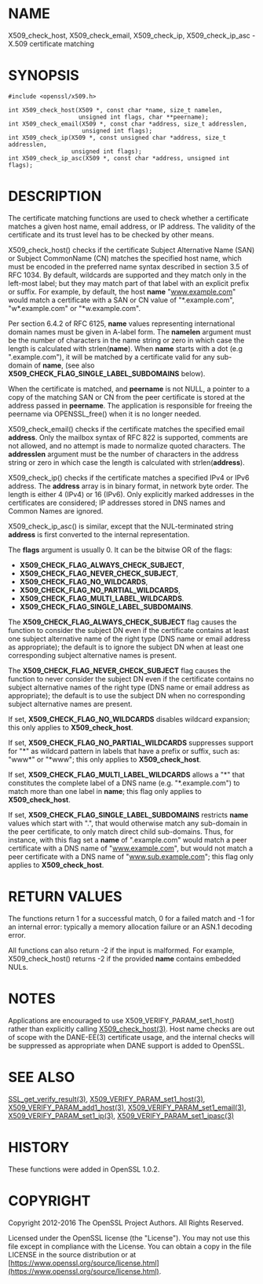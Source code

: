 # NAME

X509\_check\_host, X509\_check\_email, X509\_check\_ip, X509\_check\_ip\_asc - X.509 certificate matching

# SYNOPSIS

    #include <openssl/x509.h>

    int X509_check_host(X509 *, const char *name, size_t namelen,
                        unsigned int flags, char **peername);
    int X509_check_email(X509 *, const char *address, size_t addresslen,
                         unsigned int flags);
    int X509_check_ip(X509 *, const unsigned char *address, size_t addresslen,
                      unsigned int flags);
    int X509_check_ip_asc(X509 *, const char *address, unsigned int flags);

# DESCRIPTION

The certificate matching functions are used to check whether a
certificate matches a given host name, email address, or IP address.
The validity of the certificate and its trust level has to be checked by
other means.

X509\_check\_host() checks if the certificate Subject Alternative
Name (SAN) or Subject CommonName (CN) matches the specified host
name, which must be encoded in the preferred name syntax described
in section 3.5 of RFC 1034.  By default, wildcards are supported
and they match  only in the left-most label; but they may match
part of that label with an explicit prefix or suffix.  For example,
by default, the host **name** "www.example.com" would match a
certificate with a SAN or CN value of "\*.example.com", "w\*.example.com"
or "\*w.example.com".

Per section 6.4.2 of RFC 6125, **name** values representing international
domain names must be given in A-label form.  The **namelen** argument
must be the number of characters in the name string or zero in which
case the length is calculated with strlen(**name**).  When **name** starts
with a dot (e.g ".example.com"), it will be matched by a certificate
valid for any sub-domain of **name**, (see also
**X509\_CHECK\_FLAG\_SINGLE\_LABEL\_SUBDOMAINS** below).

When the certificate is matched, and **peername** is not NULL, a
pointer to a copy of the matching SAN or CN from the peer certificate
is stored at the address passed in **peername**.  The application
is responsible for freeing the peername via OPENSSL\_free() when it
is no longer needed.

X509\_check\_email() checks if the certificate matches the specified
email **address**.  Only the mailbox syntax of RFC 822 is supported,
comments are not allowed, and no attempt is made to normalize quoted
characters.  The **addresslen** argument must be the number of
characters in the address string or zero in which case the length
is calculated with strlen(**address**).

X509\_check\_ip() checks if the certificate matches a specified IPv4 or
IPv6 address.  The **address** array is in binary format, in network
byte order.  The length is either 4 (IPv4) or 16 (IPv6).  Only
explicitly marked addresses in the certificates are considered; IP
addresses stored in DNS names and Common Names are ignored.

X509\_check\_ip\_asc() is similar, except that the NUL-terminated
string **address** is first converted to the internal representation.

The **flags** argument is usually 0.  It can be the bitwise OR of the
flags:

- **X509\_CHECK\_FLAG\_ALWAYS\_CHECK\_SUBJECT**,
- **X509\_CHECK\_FLAG\_NEVER\_CHECK\_SUBJECT**,
- **X509\_CHECK\_FLAG\_NO\_WILDCARDS**,
- **X509\_CHECK\_FLAG\_NO\_PARTIAL\_WILDCARDS**,
- **X509\_CHECK\_FLAG\_MULTI\_LABEL\_WILDCARDS**.
- **X509\_CHECK\_FLAG\_SINGLE\_LABEL\_SUBDOMAINS**.

The **X509\_CHECK\_FLAG\_ALWAYS\_CHECK\_SUBJECT** flag causes the function
to consider the subject DN even if the certificate contains at least
one subject alternative name of the right type (DNS name or email
address as appropriate); the default is to ignore the subject DN
when at least one corresponding subject alternative names is present.

The **X509\_CHECK\_FLAG\_NEVER\_CHECK\_SUBJECT** flag causes the function to never
consider the subject DN even if the certificate contains no subject alternative
names of the right type (DNS name or email address as appropriate); the default
is to use the subject DN when no corresponding subject alternative names are
present.

If set, **X509\_CHECK\_FLAG\_NO\_WILDCARDS** disables wildcard
expansion; this only applies to **X509\_check\_host**.

If set, **X509\_CHECK\_FLAG\_NO\_PARTIAL\_WILDCARDS** suppresses support
for "\*" as wildcard pattern in labels that have a prefix or suffix,
such as: "www\*" or "\*www"; this only applies to **X509\_check\_host**.

If set, **X509\_CHECK\_FLAG\_MULTI\_LABEL\_WILDCARDS** allows a "\*" that
constitutes the complete label of a DNS name (e.g. "\*.example.com")
to match more than one label in **name**; this flag only applies
to **X509\_check\_host**.

If set, **X509\_CHECK\_FLAG\_SINGLE\_LABEL\_SUBDOMAINS** restricts **name**
values which start with ".", that would otherwise match any sub-domain
in the peer certificate, to only match direct child sub-domains.
Thus, for instance, with this flag set a **name** of ".example.com"
would match a peer certificate with a DNS name of "www.example.com",
but would not match a peer certificate with a DNS name of
"www.sub.example.com"; this flag only applies to **X509\_check\_host**.

# RETURN VALUES

The functions return 1 for a successful match, 0 for a failed match
and -1 for an internal error: typically a memory allocation failure
or an ASN.1 decoding error.

All functions can also return -2 if the input is malformed. For example,
X509\_check\_host() returns -2 if the provided **name** contains embedded
NULs.

# NOTES

Applications are encouraged to use X509\_VERIFY\_PARAM\_set1\_host()
rather than explicitly calling [X509\_check\_host(3)](http://man.he.net/man3/X509_check_host). Host name
checks are out of scope with the DANE-EE(3) certificate usage,
and the internal checks will be suppressed as appropriate when
DANE support is added to OpenSSL.

# SEE ALSO

[SSL\_get\_verify\_result(3)](http://man.he.net/man3/SSL_get_verify_result),
[X509\_VERIFY\_PARAM\_set1\_host(3)](http://man.he.net/man3/X509_VERIFY_PARAM_set1_host),
[X509\_VERIFY\_PARAM\_add1\_host(3)](http://man.he.net/man3/X509_VERIFY_PARAM_add1_host),
[X509\_VERIFY\_PARAM\_set1\_email(3)](http://man.he.net/man3/X509_VERIFY_PARAM_set1_email),
[X509\_VERIFY\_PARAM\_set1\_ip(3)](http://man.he.net/man3/X509_VERIFY_PARAM_set1_ip),
[X509\_VERIFY\_PARAM\_set1\_ipasc(3)](http://man.he.net/man3/X509_VERIFY_PARAM_set1_ipasc)

# HISTORY

These functions were added in OpenSSL 1.0.2.

# COPYRIGHT

Copyright 2012-2016 The OpenSSL Project Authors. All Rights Reserved.

Licensed under the OpenSSL license (the "License").  You may not use
this file except in compliance with the License.  You can obtain a copy
in the file LICENSE in the source distribution or at
[https://www.openssl.org/source/license.html](https://www.openssl.org/source/license.html).
